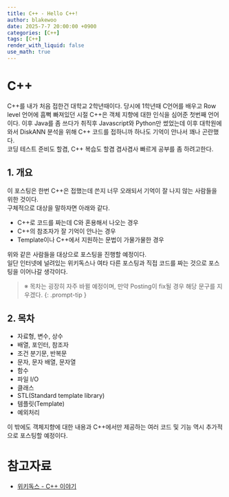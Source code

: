 ```yaml
---
title: C++ - Hello C++!
author: blakewoo
date: 2025-7-7 20:00:00 +0900
categories: [C++]
tags: [C++] 
render_with_liquid: false
use_math: true
---
```


# C++
C++를 내가 처음 접한건 대학교 2학년때이다. 당시에 1학년때 C언어를 배우고 Row level 언어에 흠뻑 빠져있던 시절
C++은 객체 지향에 대한 인식을 심어준 첫번째 언어이다. 이후 Java를 좀 쓰다가 취직후 Javascript와 Python만 썼었는데
이후 대학원에 와서 DiskANN 분석을 위해 C++ 코드를 접하니까 하나도 기억이 안나서 꽤나 곤란했다.   
코딩 테스트 준비도 할겸, C++ 복습도 할겸 겸사겸사 빠르게 공부를 좀 하려고한다.

## 1. 개요
이 포스팅은 한번 C++은 접했는데 쓴지 너무 오래되서 기억이 잘 나지 않는 사람들을 위한 것이다.   
구체적으로 대상을 말하자면 아래와 같다.

- C++로 코드를 짜는데 C와 혼용해서 나오는 경우
- C++의 참조자가 잘 기억이 안나는 경우
- Template이나 C++에서 지원하는 문법이 가물가물한 경우

위와 같은 사람들을 대상으로 포스팅을 진행할 예정이다.  
일단 인터넷에 널려있는 위키독스나 여타 다른 포스팅과 직접 코드를 짜는 것으로 포스팅을 이어나갈 생각이다.

> ※ 목차는 굉장히 자주 바뀔 예정이며, 만약 Posting이 fix될 경우 해당 문구를 지우겠다.
{: .prompt-tip }

## 2. 목차
- 자료형, 변수, 상수
- 배열, 포인터, 참조자
- 조건 분기문, 반복문
- 문자, 문자 배열, 문자열   
- 함수
- 파일 I/O
- 클래스
- STL(Standard template library)
- 템플릿(Template)
- 예외처리

이 밖에도 객체지향에 대한 내용과 C++에서만 제공하는 여러 코드 및 기능 역시 추가적으로 포스팅할 예정이다.


# 참고자료
- [위키독스 - C++ 이야기](https://wikidocs.net/25044)
